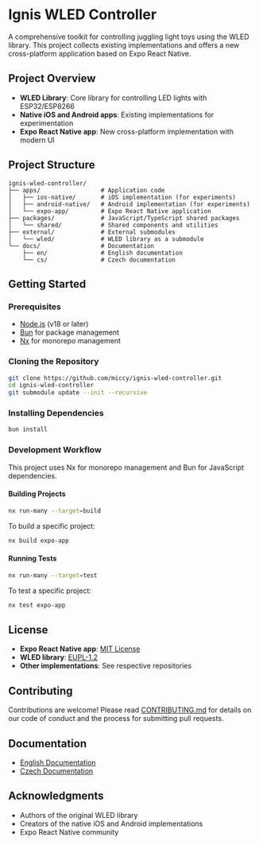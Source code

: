 # Ignis WLED Controller

A comprehensive toolkit for controlling juggling light toys using the WLED library. This project collects existing implementations and offers a new cross-platform application based on Expo React Native.

## Project Overview

- **WLED Library**: Core library for controlling LED lights with ESP32/ESP8266
- **Native iOS and Android apps**: Existing implementations for experimentation
- **Expo React Native app**: New cross-platform implementation with modern UI

## Project Structure

```
ignis-wled-controller/
├── apps/                 # Application code
│   ├── ios-native/       # iOS implementation (for experiments)
│   ├── android-native/   # Android implementation (for experiments)
│   └── expo-app/         # Expo React Native application
├── packages/             # JavaScript/TypeScript shared packages
│   └── shared/           # Shared components and utilities
├── external/             # External submodules
│   └── wled/             # WLED library as a submodule
└── docs/                 # Documentation
    ├── en/               # English documentation
    └── cs/               # Czech documentation
```

## Getting Started

### Prerequisites

- [Node.js](https://nodejs.org/) (v18 or later)
- [Bun](https://bun.sh/) for package management
- [Nx](https://nx.dev/) for monorepo management

### Cloning the Repository

```sh
git clone https://github.com/miccy/ignis-wled-controller.git
cd ignis-wled-controller
git submodule update --init --recursive
```

### Installing Dependencies

```sh
bun install
```

### Development Workflow

This project uses Nx for monorepo management and Bun for JavaScript dependencies.

#### Building Projects

```sh
nx run-many --target=build
```

To build a specific project:

```sh
nx build expo-app
```

#### Running Tests

```sh
nx run-many --target=test
```

To test a specific project:

```sh
nx test expo-app
```

## License

- **Expo React Native app**: [MIT License](LICENSE)
- **WLED library**: [EUPL-1.2](https://github.com/wled/WLED/blob/main/LICENSE)
- **Other implementations**: See respective repositories

## Contributing

Contributions are welcome! Please read [CONTRIBUTING.md](CONTRIBUTING.md) for details on our code of conduct and the process for submitting pull requests.

## Documentation

- [English Documentation](docs/en/README.md)
- [Czech Documentation](docs/cs/README.md)

## Acknowledgments

- Authors of the original WLED library
- Creators of the native iOS and Android implementations
- Expo React Native community